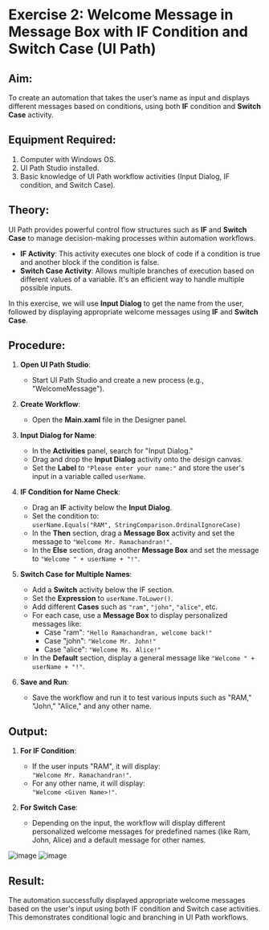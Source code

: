 # Exercise 2: Welcome Message in Message Box with IF Condition and Switch Case (UI Path)

## Aim:
To create an automation that takes the user’s name as input and displays different messages based on conditions, using both **IF** condition and **Switch Case** activity.

## Equipment Required:
1. Computer with Windows OS.
2. UI Path Studio installed.
3. Basic knowledge of UI Path workflow activities (Input Dialog, IF condition, and Switch Case).

## Theory:
UI Path provides powerful control flow structures such as **IF** and **Switch Case** to manage decision-making processes within automation workflows.

- **IF Activity**: This activity executes one block of code if a condition is true and another block if the condition is false.
- **Switch Case Activity**: Allows multiple branches of execution based on different values of a variable. It's an efficient way to handle multiple possible inputs.

In this exercise, we will use **Input Dialog** to get the name from the user, followed by displaying appropriate welcome messages using **IF** and **Switch Case**.

## Procedure:

1. **Open UI Path Studio**: 
   - Start UI Path Studio and create a new process (e.g., "WelcomeMessage").

2. **Create Workflow**:
   - Open the **Main.xaml** file in the Designer panel.

3. **Input Dialog for Name**:
   - In the **Activities** panel, search for "Input Dialog."
   - Drag and drop the **Input Dialog** activity onto the design canvas.
   - Set the **Label** to `"Please enter your name:"` and store the user's input in a variable called `userName`.

4. **IF Condition for Name Check**:
   - Drag an **IF** activity below the **Input Dialog**.
   - Set the condition to:  
     ```userName.Equals("RAM", StringComparison.OrdinalIgnoreCase)```
   - In the **Then** section, drag a **Message Box** activity and set the message to `"Welcome Mr. Ramachandran!"`.
   - In the **Else** section, drag another **Message Box** and set the message to `"Welcome " + userName + "!"`.

5. **Switch Case for Multiple Names**:
   - Add a **Switch** activity below the IF section.
   - Set the **Expression** to `userName.ToLower()`.
   - Add different **Cases** such as `"ram"`, `"john"`, `"alice"`, etc. 
   - For each case, use a **Message Box** to display personalized messages like:
     - Case "ram": `"Hello Ramachandran, welcome back!"`
     - Case "john": `"Welcome Mr. John!"`
     - Case "alice": `"Welcome Ms. Alice!"`
   - In the **Default** section, display a general message like `"Welcome " + userName + "!"`.

6. **Save and Run**:
   - Save the workflow and run it to test various inputs such as "RAM," "John," "Alice," and any other name.

## Output:
1. **For IF Condition**:
   - If the user inputs "RAM", it will display:  
     `"Welcome Mr. Ramachandran!"`.
   - For any other name, it will display:  
     `"Welcome <Given Name>!"`.
   
2. **For Switch Case**:
   - Depending on the input, the workflow will display different personalized welcome messages for predefined names (like Ram, John, Alice) and a default message for other names.

![image](https://github.com/user-attachments/assets/763e81ec-5b92-4091-9893-3b548d1bb594)
![image](https://github.com/user-attachments/assets/2762a8b5-3306-4dd9-a7e6-e1c23686df95)



## Result:
The automation successfully displayed appropriate welcome messages based on the user's input using both IF condition and Switch case activities. This demonstrates conditional logic and branching in UI Path workflows.
